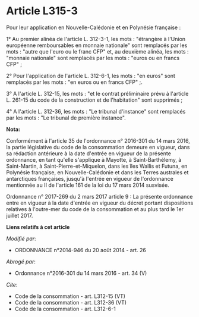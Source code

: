 # Article L315-3

Pour leur application en Nouvelle-Calédonie et en Polynésie française : 

1° Au premier alinéa de l'article L. 312-3-1, les mots : "étrangère à l'Union européenne remboursables en monnaie nationale"
sont remplacés par les mots : "autre que l'euro ou le franc CFP" et, au deuxième alinéa, les mots : "monnaie nationale" sont
remplacés par les mots : "euros ou en francs CFP" ; 

2° Pour l'application de l'article L. 312-6-1, les mots : "en euros" sont remplacés par les mots : "en euros ou en francs
CFP" ;. 

3° A l'article L. 312-15, les mots : "et le contrat préliminaire prévu à l'article L. 261-15 du code de la construction et de
l'habitation" sont supprimés ; 

4° A l'article L. 312-36, les mots : "Le tribunal d'instance" sont remplacés par les mots : "Le tribunal de première
instance".

**Nota:**

Conformément à l'article 35 de l'ordonnance n° 2016-301 du 14 mars 2016, la partie législative du code de la consommation
demeure en vigueur, dans sa rédaction antérieure à la date d'entrée en vigueur de la présente ordonnance, en tant qu'elle
s'applique à Mayotte, à Saint-Barthélemy, à Saint-Martin, à Saint-Pierre-et-Miquelon, dans les îles Wallis et Futuna, en
Polynésie française, en Nouvelle-Calédonie et dans les Terres australes et antarctiques françaises, jusqu'à l'entrée en
vigueur de l'ordonnance mentionnée au II de l'article 161 de la loi du 17 mars 2014 susvisée.

Ordonnance n° 2017-269 du 2 mars 2017 article 9 : La présente ordonnance entre en vigueur à la date d'entrée en vigueur du
décret portant dispositions relatives à l'outre-mer du code de la consommation et au plus tard le 1er juillet 2017.

**Liens relatifs à cet article**

_Modifié par_:

  - ORDONNANCE n°2014-946 du 20 août 2014 - art. 26

_Abrogé par_:

  - Ordonnance n°2016-301 du 14 mars 2016 - art. 34 (V)

_Cite_:

  - Code de la consommation - art. L312-15 (VT)
  - Code de la consommation - art. L312-36 (VT)
  - Code de la consommation - art. L312-6-1
